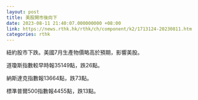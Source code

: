 ```yaml
---
layout: post
title: 美股開市後向下
date: 2023-08-11 21:40:07.000000000 +08:00
link: https://news.rthk.hk/rthk/ch/component/k2/1713124-20230811.htm
categories: rthk
---
```


紐約股市下跌。美國7月生產物價略高於預期，影響美股。

道瓊斯指數較早時報35149點，跌26點。

納斯達克指數報13664點，跌73點。

標準普爾500指數報4455點，跌13點。
